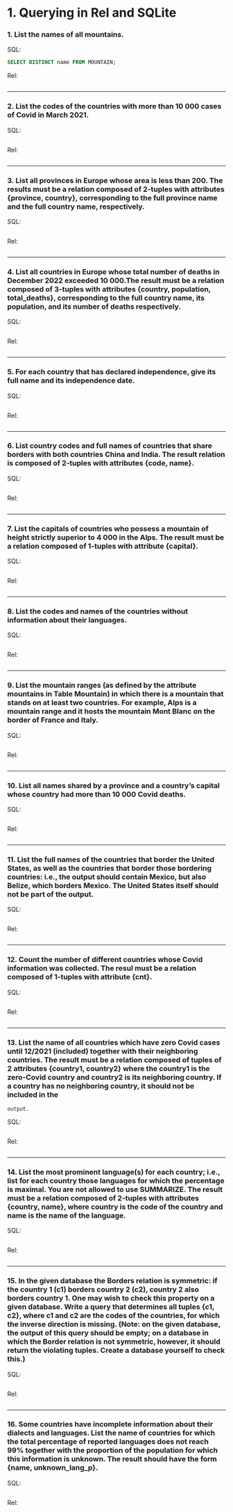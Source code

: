 # 1. Querying in Rel and SQLite

### 1. List the names of all mountains.

SQL:

```sql
SELECT DISTINCT name FROM MOUNTAIN;
```

Rel:

```rel

```

---

### 2. List the codes of the countries with more than 10 000 cases of Covid in March 2021.

SQL:

```sql

```

Rel:

```rel

```

---

### 3. List all provinces in Europe whose area is less than 200. The results must be a relation composed of 2-tuples with attributes {province, country}, corresponding to the full province name and the full country name, respectively.

SQL:

```sql

```

Rel:

```rel

```

---

### 4. List all countries in Europe whose total number of deaths in December 2022 exceeded 10 000.The result must be a relation composed of 3-tuples with attributes {country, population, total_deaths}, corresponding to the full country name, its population, and its number of deaths respectively.

SQL:

```sql

```

Rel:

```rel

```

---

### 5. For each country that has declared independence, give its full name and its independence date.

SQL:

```sql

```

Rel:

```rel

```

---

### 6. List country codes and full names of countries that share borders with both countries China and India. The result relation is composed of 2-tuples with attributes {code, name}.

SQL:

```sql

```

Rel:

```rel

```

---

### 7. List the capitals of countries who possess a mountain of height strictly superior to 4 000 in the Alps. The result must be a relation composed of 1-tuples with attribute {capital}.

SQL:

```sql

```

Rel:

```rel

```

---

### 8. List the codes and names of the countries without information about their languages.

SQL:

```sql

```

Rel:

```rel

```

---

### 9. List the mountain ranges (as defined by the attribute mountains in Table Mountain) in which there is a mountain that stands on at least two countries. For example, Alps is a mountain range and it hosts the mountain Mont Blanc on the border of France and Italy.

SQL:

```sql

```

Rel:

```rel

```

---

### 10. List all names shared by a province and a country’s capital whose country had more than 10 000 Covid deaths.

SQL:

```sql

```

Rel:

```rel

```

---

### 11. List the full names of the countries that border the United States, as well as the countries that border those bordering countries: i.e., the output should contain Mexico, but also Belize, which borders Mexico. The United States itself should not be part of the output.

SQL:

```sql

```

Rel:

```rel

```

---

### 12. Count the number of different countries whose Covid information was collected. The resul must be a relation composed of 1-tuples with attribute {cnt}.

SQL:

```sql

```

Rel:

```rel

```

---

### 13. List the name of all countries which have zero Covid cases until 12/2021 (included) together with their neighboring countries. The result must be a relation composed of tuples of 2 attributes {country1, country2} where the country1 is the zero-Covid country and country2 is its neighboring country. If a country has no neighboring country, it should not be included in the

    output.

SQL:

```sql

```

Rel:

```rel

```

---

### 14. List the most prominent language(s) for each country; i.e., list for each country those languages for which the percentage is maximal. You are not allowed to use SUMMARIZE. The result must be a relation composed of 2-tuples with attributes {country, name}, where country is the code of the country and name is the name of the language.

SQL:

```sql

```

Rel:

```rel

```

---

### 15. In the given database the Borders relation is symmetric: if the country 1 (c1) borders country 2 (c2), country 2 also borders country 1. One may wish to check this property on a given database. Write a query that determines all tuples {c1, c2}, where c1 and c2 are the codes of the countries, for which the inverse direction is missing. (Note: on the given database, the output of this query should be empty; on a database in which the Border relation is not symmetric, however, it should return the violating tuples. Create a database yourself to check this.)

SQL:

```sql

```

Rel:

```rel

```

---

### 16. Some countries have incomplete information about their dialects and languages. List the name of countries for which the total percentage of reported languages does not reach 99% together with the proportion of the population for which this information is unknown. The result should have the form {name, unknown_lang_p}.

SQL:

```sql

```

Rel:

```rel

```
